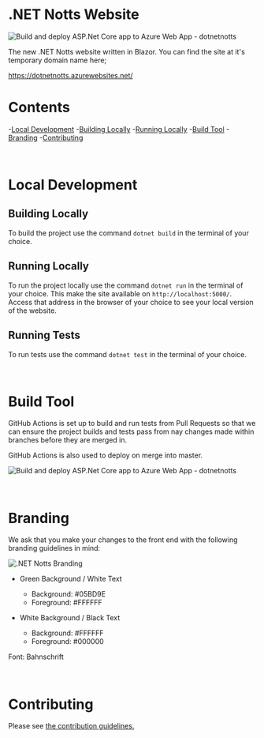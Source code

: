 # .NET Notts Website

![Build and deploy ASP.Net Core app to Azure Web App - dotnetnotts](https://github.com/dotnetnotts/dotnetnotts-web/workflows/Build%20and%20deploy%20ASP.Net%20Core%20app%20to%20Azure%20Web%20App%20-%20dotnetnotts/badge.svg)

The new .NET Notts website written in Blazor. You can find the site at it's temporary domain name here;

https://dotnetnotts.azurewebsites.net/

# Contents

-[Local Development](#local-development)
    -[Building Locally](#building-locally)
    -[Running Locally](#running-locally)
-[Build Tool](#build-tool)
-[Branding](#branding)
-[Contributing](#contributing)

<br/>

# Local Development 

## Building Locally

To build the project use the command `dotnet build` in the terminal of your choice.

## Running Locally

To run the project locally use the command `dotnet run` in the terminal of your choice. This make the site available on `http://localhost:5000/`. Access that address in the browser of your choice to see your local version of the website.

## Running Tests

To run tests use the command `dotnet test` in the terminal of your choice.

<br/>

# Build Tool

GitHub Actions is set up to build and run tests from Pull Requests so that we can ensure the project builds and tests pass from nay changes made within branches before they are merged in. 

GitHub Actions is also used to deploy on merge into master.

![Build and deploy ASP.Net Core app to Azure Web App - dotnetnotts](https://github.com/dotnetnotts/dotnetnotts-web/workflows/Build%20and%20deploy%20ASP.Net%20Core%20app%20to%20Azure%20Web%20App%20-%20dotnetnotts/badge.svg)


<br/>

# Branding

We ask that you make your changes to the front end with the following branding guidelines in mind:

![.NET Notts Branding](https://res.cloudinary.com/dsfcrod4r/image/upload/v1598552467/branding_ydno1a.png)

- Green Background / White Text
  - Background: #05BD9E
  - Foreground: #FFFFFF

- White Background / Black Text
  - Background: #FFFFFF
  - Foreground: #000000

Font: Bahnschrift

<br/>

# Contributing

Please see [the contribution guidelines.](.github/contributing.md)
